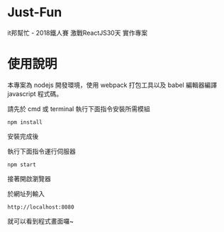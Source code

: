 # Just-Fun
it邦幫忙 - 2018鐵人賽 激戰ReactJS30天 實作專案

# 使用說明
本專案為 nodejs 開發環境，使用 webpack 打包工具以及 babel 編輯器編譯 javascript 程式碼。

請先於 cmd 或 terminal 執行下面指令安裝所需模組

`npm install`

安裝完成後

執行下面指令運行伺服器

`npm start`

接著開啟瀏覽器

於網址列輸入

`http://localhost:8080`

就可以看到程式畫面囉~

